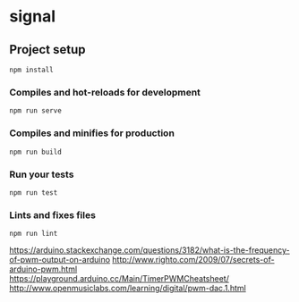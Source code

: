 # signal

## Project setup
```
npm install
```

### Compiles and hot-reloads for development
```
npm run serve
```

### Compiles and minifies for production
```
npm run build
```

### Run your tests
```
npm run test
```

### Lints and fixes files
```
npm run lint
```


https://arduino.stackexchange.com/questions/3182/what-is-the-frequency-of-pwm-output-on-arduino
http://www.righto.com/2009/07/secrets-of-arduino-pwm.html
https://playground.arduino.cc/Main/TimerPWMCheatsheet/
http://www.openmusiclabs.com/learning/digital/pwm-dac.1.html